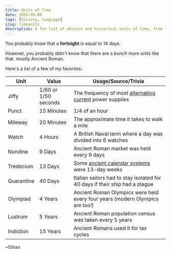 ```yaml
---
title: Units of Time
date: 2025-05-09
tags: [history, language]
slug: timeunits
description: A fun list of obscure and historical units of time, from the jiffy to the lustrum.
---
```


You probably know that a **fortnight** is equal to 14 days.

However, you probably didn't know that there are a *bunch* more units like that. mostly Ancient Roman.

Here's a list of a few of my favorites:

| Unit       | Value                | Usage/Source/Trivia                                                                 |
|------------|----------------------|------------------------------------------------------------------------------------|
| Jiffy      | 1/60 or 1/50 seconds | The frequency of most [alternating current](https://en.wikipedia.org/wiki/Alternating_current) power supplies |
| Punct      | 15 Minutes           | 1/4 of an hour                                                                      |
| Mileway    | 20 Minutes           | The approximate time it takes to walk a mile                                        |
| Watch      | 4 Hours              | A British Naval term where a day was divided into 6 watches                         |
| Nundine    | 9 Days               | Ancient Roman market was held every 9 days                                          |
| Tredecium  | 13 Days              | Some [ancient calendar systems](https://en.wikipedia.org/wiki/Trecena) were 13-day weeks |
| Quarantine | 40 Days              | Italian sailors had to stay isolated for 40 days if their ship had a plague         |
| Olympiad   | 4 Years              | Ancient Roman Olympics were held every four years (modern Olympics are too!)         |
| Lustrum    | 5 Years              | Ancient Roman population census was taken every 5 years                             |
| Indiction  | 15 Years             | Ancient Romans used it for tax cycles                                               |

~Ethan
